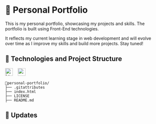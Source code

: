 # 💼 Personal Portfolio

This is my personal portfolio, showcasing my projects and skills. The portfolio is built using Front-End technologies.

It reflects my current learning stage in web development and will evolve over time as I improve my skills and build more
projects. Stay tuned!

## 🚀 Technologies and Project Structure

<img src="https://cdn.jsdelivr.net/gh/devicons/devicon@latest/icons/html5/html5-plain.svg" height="25" alt="html5 logo"  />
<img width="8" />
<img src="https://cdn.jsdelivr.net/gh/devicons/devicon@latest/icons/css3/css3-plain.svg" height="25" alt="css3 logo"  />

    📁personal-portfolio/
    ├── .gitattributes
    ├── index.html
    ├── LICENSE
    ├── README.md

## 📆 Updates